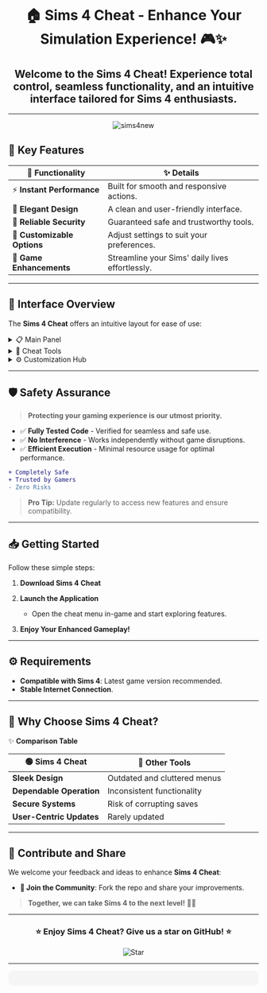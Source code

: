 <div align="center">

# 🏠 **Sims 4 Cheat - Enhance Your Simulation Experience!** 🎮✨

## Welcome to the **Sims 4 Cheat**! Experience total control, seamless functionality, and an intuitive interface tailored for Sims 4 enthusiasts. ##

---

![sims4new](https://github.com/user-attachments/assets/2cd8c3aa-961b-497e-9ee5-1702357d5bdb)

</div>

## 🌟 **Key Features**

| 🎯 **Functionality**         | ✨ **Details**                                 |
|-----------------------------|-----------------------------------------------|
| ⚡ **Instant Performance**   | Built for smooth and responsive actions.     |
| 🌟 **Elegant Design**        | A clean and user-friendly interface.         |
| 🔐 **Reliable Security**     | Guaranteed safe and trustworthy tools.       |
| 🔧 **Customizable Options**  | Adjust settings to suit your preferences.    |
| 🏡 **Game Enhancements**     | Streamline your Sims' daily lives effortlessly.|

---

## 🎨 **Interface Overview**

The **Sims 4 Cheat** offers an intuitive layout for ease of use:

<details>
  <summary>📋 Main Panel</summary>
  
  - **Quick Access Commands** - Manage actions swiftly.  
  - **Detailed Overviews** - Track your changes in real-time.
</details>

<details>
  <summary>🔑 Cheat Tools</summary>
  
  - **Money Generator** - Add Simoleons instantly.  
  - **Needs Control** - Adjust hunger, fun, and other metrics effortlessly.
</details>

<details>
  <summary>⚙️ Customization Hub</summary>
  
  - **Theme Selector** - Choose from various interface themes.  
  - **Performance Adjustments** - Optimize for your system's capability.
</details>


---

## 🛡️ **Safety Assurance**

> **Protecting your gaming experience is our utmost priority.**

- ✅ **Fully Tested Code** - Verified for seamless and safe use.  
- ✅ **No Interference** - Works independently without game disruptions.  
- ✅ **Efficient Execution** - Minimal resource usage for optimal performance.

```diff
+ Completely Safe
+ Trusted by Gamers
- Zero Risks
```

> **Pro Tip:** Update regularly to access new features and ensure compatibility.

---

## 📥 **Getting Started**

Follow these simple steps:

1. **Download Sims 4 Cheat**
   
2. **Launch the Application**
   - Open the cheat menu in-game and start exploring features.
3. **Enjoy Your Enhanced Gameplay!**

---

## ⚙️ **Requirements**

- **Compatible with Sims 4**: Latest game version recommended.  
- **Stable Internet Connection**.

---

## 💎 **Why Choose Sims 4 Cheat?**

✨ **Comparison Table**

| 🟢 **Sims 4 Cheat**          | 🔴 **Other Tools**            |
|-----------------------------|------------------------------|
| **Sleek Design**            | Outdated and cluttered menus |
| **Dependable Operation**    | Inconsistent functionality   |
| **Secure Systems**          | Risk of corrupting saves     |
| **User-Centric Updates**    | Rarely updated               |

---

## 💬 **Contribute and Share**

We welcome your feedback and ideas to enhance **Sims 4 Cheat**:

 
- **🌟 Join the Community**: Fork the repo and share your improvements.

> **Together, we can take Sims 4 to the next level!** 🏡✨

---

<div align="center">

### ⭐ **Enjoy Sims 4 Cheat? Give us a star on GitHub!** ⭐

![Star](https://img.shields.io/github/stars/your-username/sims4-cheat?style=social)

---

<div align="center" style="background-color:#F5F5F5; padding: 15px; border-radius: 10px;">



</div>

</div>
